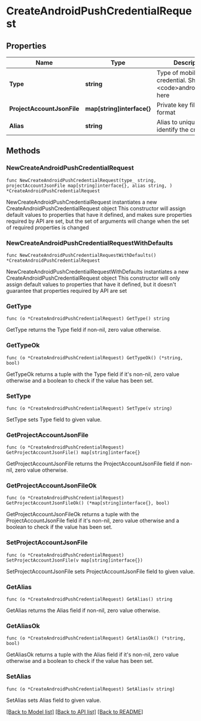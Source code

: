 # CreateAndroidPushCredentialRequest

## Properties

Name | Type | Description | Notes
------------ | ------------- | ------------- | -------------
**Type** | **string** | Type of mobile push credential. Should be &lt;code&gt;android&lt;/code&gt; here | 
**ProjectAccountJsonFile** | **map[string]interface{}** | Private key file in JSON format | 
**Alias** | **string** | Alias to uniquely identify the credential | 

## Methods

### NewCreateAndroidPushCredentialRequest

`func NewCreateAndroidPushCredentialRequest(type_ string, projectAccountJsonFile map[string]interface{}, alias string, ) *CreateAndroidPushCredentialRequest`

NewCreateAndroidPushCredentialRequest instantiates a new CreateAndroidPushCredentialRequest object
This constructor will assign default values to properties that have it defined,
and makes sure properties required by API are set, but the set of arguments
will change when the set of required properties is changed

### NewCreateAndroidPushCredentialRequestWithDefaults

`func NewCreateAndroidPushCredentialRequestWithDefaults() *CreateAndroidPushCredentialRequest`

NewCreateAndroidPushCredentialRequestWithDefaults instantiates a new CreateAndroidPushCredentialRequest object
This constructor will only assign default values to properties that have it defined,
but it doesn't guarantee that properties required by API are set

### GetType

`func (o *CreateAndroidPushCredentialRequest) GetType() string`

GetType returns the Type field if non-nil, zero value otherwise.

### GetTypeOk

`func (o *CreateAndroidPushCredentialRequest) GetTypeOk() (*string, bool)`

GetTypeOk returns a tuple with the Type field if it's non-nil, zero value otherwise
and a boolean to check if the value has been set.

### SetType

`func (o *CreateAndroidPushCredentialRequest) SetType(v string)`

SetType sets Type field to given value.


### GetProjectAccountJsonFile

`func (o *CreateAndroidPushCredentialRequest) GetProjectAccountJsonFile() map[string]interface{}`

GetProjectAccountJsonFile returns the ProjectAccountJsonFile field if non-nil, zero value otherwise.

### GetProjectAccountJsonFileOk

`func (o *CreateAndroidPushCredentialRequest) GetProjectAccountJsonFileOk() (*map[string]interface{}, bool)`

GetProjectAccountJsonFileOk returns a tuple with the ProjectAccountJsonFile field if it's non-nil, zero value otherwise
and a boolean to check if the value has been set.

### SetProjectAccountJsonFile

`func (o *CreateAndroidPushCredentialRequest) SetProjectAccountJsonFile(v map[string]interface{})`

SetProjectAccountJsonFile sets ProjectAccountJsonFile field to given value.


### GetAlias

`func (o *CreateAndroidPushCredentialRequest) GetAlias() string`

GetAlias returns the Alias field if non-nil, zero value otherwise.

### GetAliasOk

`func (o *CreateAndroidPushCredentialRequest) GetAliasOk() (*string, bool)`

GetAliasOk returns a tuple with the Alias field if it's non-nil, zero value otherwise
and a boolean to check if the value has been set.

### SetAlias

`func (o *CreateAndroidPushCredentialRequest) SetAlias(v string)`

SetAlias sets Alias field to given value.



[[Back to Model list]](../README.md#documentation-for-models) [[Back to API list]](../README.md#documentation-for-api-endpoints) [[Back to README]](../README.md)


